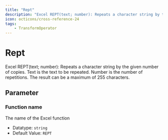 ```yaml
---
title: "Rept"
description: "Excel REPT(text; number): Repeats a character string by the given number of copies. Text is the text to be repeated. Number is the number of repetitions. The result can be a maximum of 255 characters."
icon: octicons/cross-reference-24
tags: 
    - TransformOperator
---
```

# Rept
<!-- This file was generated - DO NOT CHANGE IT MANUALLY -->



Excel REPT(text; number): Repeats a character string by the given number of copies. Text is the text to be repeated. Number is the number of repetitions. The result can be a maximum of 255 characters.

## Parameter

### Function name

The name of the Excel function

- Datatype: `string`
- Default Value: `REPT`



